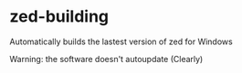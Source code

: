 # zed-building

Automatically builds the lastest version of zed for Windows

Warning: the software doesn't autoupdate (Clearly)
